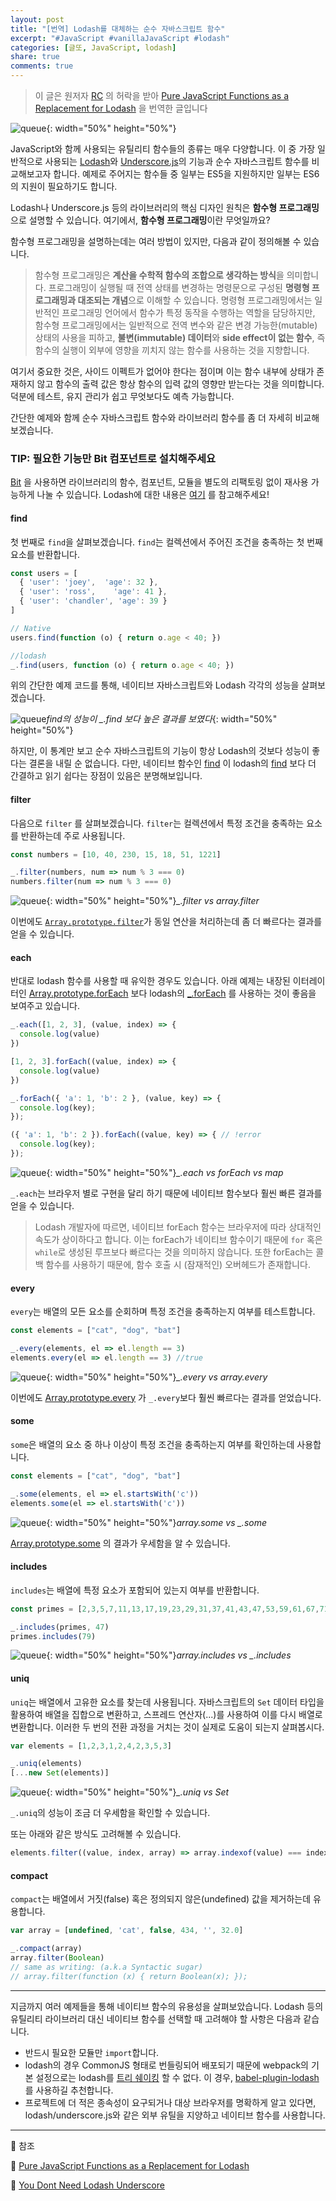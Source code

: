 ```yaml
---
layout: post
title: "[번역] Lodash를 대체하는 순수 자바스크립트 함수"
excerpt: "#JavaScript #vanillaJavaScript #lodash"
categories: [글또, JavaScript, lodash]
share: true
comments: true
---
```


> 이 글은 원저자 [RC](https://medium.com/@rcdexta) 의 허락을 받아 [Pure JavaScript Functions as a Replacement for Lodash](https://blog.bitsrc.io/you-dont-need-lodash-or-how-i-started-loving-javascript-functions-3f45791fa6cd) 을 번역한 글입니다

![queue](https://miro.medium.com/max/1400/1*zbJmSCECXK13rS7-4CsRzQ.png){: width="50%" height="50%"}

JavaScript와 함께 사용되는 유틸리티 함수들의 종류는 매우 다양합니다.
이 중 가장 일반적으로 사용되는 [Lodash](https://lodash.com)와 [Underscore.js](https://underscorejs.org)의 기능과 순수 자바스크립트 함수를 비교해보고자 합니다.
예제로 주어지는 함수들 중 일부는 ES5을 지원하지만 일부는 ES6의 지원이 필요하기도 합니다.

Lodash나 Underscore.js 등의 라이브러리의 핵심 디자인 원칙은 **함수형 프로그래밍**으로 설명할 수 있습니다.
여기에서, **함수형 프로그래밍**이란 무엇일까요?

함수형 프로그래밍을 설명하는데는 여러 방법이 있지만, 다음과 같이 정의해볼 수 있습니다.
> 함수형 프로그래밍은 **계산을 수학적 함수의 조합으로 생각하는 방식**을 의미합니다.
프로그래밍이 실행될 때 전역 상태를 변경하는 명령문으로 구성된 **명령형 프로그래밍과 대조되는 개념**으로 이해할 수 있습니다.
명령형 프로그래밍에서는 일반적인 프로그래밍 언어에서 함수가 특정 동작을 수행하는 역할을 담당하지만,
함수형 프로그래밍에서는 일반적으로 전역 변수와 같은 변경 가능한(mutable) 상태의 사용을 피하고, **불변(immutable) 데이터**와 **side effect이 없는 함수**, 즉 함수의 실행이 외부에 영향을 끼치지 않는 함수를 사용하는 것을 지향합니다.

여기서 중요한 것은, 사이드 이펙트가 없어야 한다는 점이며 이는 함수 내부에 상태가 존재하지 않고 함수의 출력 값은 항상 함수의 입력 값의 영향만 받는다는 것을 의미합니다.
덕분에 테스트, 유지 관리가 쉽고 무엇보다도 예측 가능합니다.

간단한 예제와 함께 순수 자바스크립트 함수와 라이브러리 함수를 좀 더 자세히 비교해보겠습니다.

### TIP: 필요한 기능만 Bit 컴포넌트로 설치해주세요

[Bit](https://github.com/teambit/bit) 을 사용하면 라이브러리의 함수, 컴포넌트, 모듈을 별도의 리팩토링 없이 재사용 가능하게 나눌 수 있습니다.
Lodash에 대한 내용은 [여기](https://bit.dev/lodash/lodash) 를 참고해주세요!

#### find

첫 번째로 `find`을 살펴보겠습니다. `find`는 컬렉션에서 주어진 조건을 충족하는 첫 번째 요소를 반환합니다.

```javascript
const users = [
  { 'user': 'joey',  'age': 32 },
  { 'user': 'ross',    'age': 41 },
  { 'user': 'chandler', 'age': 39 }
]

// Native
users.find(function (o) { return o.age < 40; })

//lodash
_.find(users, function (o) { return o.age < 40; })
```

위의 간단한 예제 코드를 통해, 네이티브 자바스크립트와 Lodash 각각의 성능을 살펴보겠습니다.

![queue](https://miro.medium.com/max/1400/1*aw5pv3HKxsHsV1jh434UYg.png)*find의 성능이 _.find 보다 높은 결과를 보였다*{: width="50%" height="50%"}

하지만, 이 통계만 보고 순수 자바스크립트의 기능이 항상 Lodash의 것보다 성능이 좋다는 결론을 내릴 순 없습니다.
다만, 네이티브 함수인 [find](https://developer.mozilla.org/en-US/docs/Web/JavaScript/Reference/Global_Objects/Array/find) 이 lodash의 [find](https://lodash.com/docs/4.17.15#find) 보다 더 간결하고 읽기 쉽다는 장점이 있음은 분명해보입니다.


#### filter

다음으로 `filter` 를 살펴보겠습니다.
`filter`는 컬렉션에서 특정 조건을 충족하는 요소를 반환하는데 주로 사용됩니다.

```javascript
const numbers = [10, 40, 230, 15, 18, 51, 1221]       

_.filter(numbers, num => num % 3 === 0)
numbers.filter(num => num % 3 === 0)
```

![queue](https://miro.medium.com/max/1400/1*lstVPT2qm3OesKxOm3OoGg.png){: width="50%" height="50%"}*_.filter vs array.filter*

이번에도 [`Array.prototype.filter`](https://developer.mozilla.org/en-US/docs/Web/JavaScript/Reference/Global_Objects/Array/filter)가 동일 연산을 처리하는데 좀 더 빠르다는 결과를 얻을 수 있습니다.

#### each

반대로 lodash 함수를 사용할 때 유익한 경우도 있습니다.
아래 예제는 내장된 이터레이터인 [Array.prototype.forEach](https://developer.mozilla.org/en-US/docs/Web/JavaScript/Reference/Global_Objects/Array/forEach) 보다 lodash의 [_.forEach](https://lodash.com/docs/4.17.15#forEach) 를 사용하는 것이 좋음을 보여주고 있습니다.

```javascript
_.each([1, 2, 3], (value, index) => {
  console.log(value)
})

[1, 2, 3].forEach((value, index) => {
  console.log(value)
})

_.forEach({ 'a': 1, 'b': 2 }, (value, key) => {
  console.log(key);
});

({ 'a': 1, 'b': 2 }).forEach((value, key) => { // !error
  console.log(key); 
});
```

![queue](https://miro.medium.com/max/1400/1*sqlnG7flP2igrYUnt7YSzA.png){: width="50%" height="50%"}*_.each vs forEach vs map*

`_.each`는 브라우저 별로 구현을 달리 하기 때문에 네이티브 함수보다 훨씬 빠른 결과를 얻을 수 있습니다.

> Lodash 개발자에 따르면, 네이티브 forEach 함수는 브라우저에 따라 상대적인 속도가 상이하다고 합니다.
> 이는 forEach가 네이티브 함수이기 때문에 `for` 혹은 `while`로 생성된 루프보다 빠르다는 것을 의미하지 않습니다.
> 또한 forEach는 콜백 함수를 사용하기 때문에, 함수 호출 시 (잠재적인) 오버헤드가 존재합니다.

#### every

`every`는 배열의 모든 요소를 순회하며 특정 조건을 충족하는지 여부를 테스트합니다.


```javascript
const elements = ["cat", "dog", "bat"]

_.every(elements, el => el.length == 3)
elements.every(el => el.length == 3) //true
```

![queue](https://miro.medium.com/max/1400/1*_CJMbz8wzHiv6R2SP7h9Gw.png){: width="50%" height="50%"}*_.every vs array.every*

이번에도 [Array.prototype.every](https://developer.mozilla.org/en-US/docs/Web/JavaScript/Reference/Global_Objects/Array/every) 가 `_.every`보다 훨씬 빠르다는 결과를 얻었습니다. 

#### some

`some`은 배열의 요소 중 하나 이상이 특정 조건을 충족하는지 여부를 확인하는데 사용합니다.

```javascript
const elements = ["cat", "dog", "bat"]

_.some(elements, el => el.startsWith('c'))
elements.some(el => el.startsWith('c'))
```

![queue](https://miro.medium.com/max/1400/1*EBznqoWTqNjrARQE_yJpTw.png){: width="50%" height="50%"}*array.some vs _.some*

[Array.prototype.some](https://developer.mozilla.org/en-US/docs/Web/JavaScript/Reference/Global_Objects/Array/some) 의 결과가 우세함을 알 수 있습니다.

#### includes

`includes`는 배열에 특정 요소가 포함되어 있는지 여부를 반환합니다.

```javascript
const primes = [2,3,5,7,11,13,17,19,23,29,31,37,41,43,47,53,59,61,67,71,73,79,83,97]

_.includes(primes, 47)
primes.includes(79)
```
![queue](https://miro.medium.com/max/1400/1*WW2NTx8Ka4PKul6gPPvOuQ.png){: width="50%" height="50%"}*array.includes vs _.includes*

#### uniq

`uniq`는 배열에서 고유한 요소를 찾는데 사용됩니다.
자바스크립트의 `Set` 데이터 타입을 활용하여 배열을 집합으로 변환하고, 스프레드 연산자(...)를 사용하여 이를 다시 배열로 변환합니다.
이러한 두 번의 전환 과정을 거치는 것이 실제로 도움이 되는지 살펴봅시다.

```javascript
var elements = [1,2,3,1,2,4,2,3,5,3]

_.uniq(elements)
[...new Set(elements)]
```

![queue](https://miro.medium.com/max/1400/1*GOx7k9e6DFast8jPSmPKpQ.png){: width="50%" height="50%"}*_.uniq vs Set*

`_.uniq`의 성능이 조금 더 우세함을 확인할 수 있습니다.

또는 아래와 같은 방식도 고려해볼 수 있습니다.

```javascript
elements.filter((value, index, array) => array.indexof(value) === index)
```

#### compact

`compact`는 배열에서 거짓(false) 혹은 정의되지 않은(undefined) 값을 제거하는데 유용합니다.

```javascript
var array = [undefined, 'cat', false, 434, '', 32.0]

_.compact(array)
array.filter(Boolean)
// same as writing: (a.k.a Syntactic sugar)
// array.filter(function (x) { return Boolean(x); });
```

---

지금까지 여러 예제들을 통해 네이티브 함수의 유용성을 살펴보았습니다.
Lodash 등의 유틸리티 라이브러리 대신 네이티브 함수를 선택할 때 고려해야 할 사항은 다음과 같습니다.

- 반드시 필요한 모듈만 `import`합니다.
- lodash의 경우 CommonJS 형태로 번들링되어 배포되기 때문에 webpack의 기본 설정으로는 lodash를 [트리 쉐이킹](https://webpack.js.org/guides/tree-shaking/) 할 수 없다.
  이 경우, [babel-plugin-lodash](https://github.com/lodash/babel-plugin-lodash) 를 사용하길 추천합니다.
- 프로젝트에 더 적은 종속성이 요구되거나 대상 브라우저를 명확하게 알고 있다면, lodash/underscore.js와 같은 외부 유틸을 지양하고 네이티브 함수를 사용합니다.

---

🔗 참조

📌 [Pure JavaScript Functions as a Replacement for Lodash](https://blog.bitsrc.io/you-dont-need-lodash-or-how-i-started-loving-javascript-functions-3f45791fa6cd)

📌 [You Dont Need Lodash Underscore](https://github.com/you-dont-need/You-Dont-Need-Lodash-Underscore)